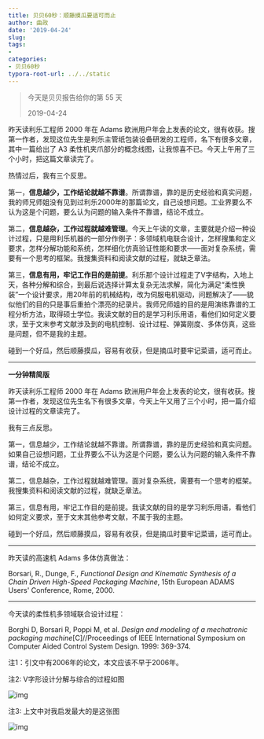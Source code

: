 ```yaml
---
title: 贝贝60秒：顺藤摸瓜要适可而止
author: 曲政
date: '2019-04-24'
slug: 
tags:
- 
categories:
- 贝贝60秒
typora-root-url: ../../static
---
```


>   今天是贝贝报告给你的第 55 天
>
>   2019-04-24

昨天读利乐工程师 2000 年在 Adams 欧洲用户年会上发表的论文，很有收获。搜第一作者，发现这位先生是利乐主管纸包装设备研发的工程师，名下有很多文章，其中一篇给出了 A3 柔性机夹爪部分的概念线图，让我惊喜不已。今天上午用了三个小时，把这篇文章读完了。

热情过后，我有三个反思。

第一，**信息越少，工作结论就越不靠谱**。所谓靠谱，靠的是历史经验和真实问题，我的师兄师姐没有见到过利乐2000年的那篇论文，自己设想问题。工业界要么不认为这是个问题，要么认为问题的输入条件不靠谱，结论不成立。

第二，**信息越杂，工作过程就越难管理**。今天上午读的文章，主要就是介绍一种设计过程，只是用利乐机器的一部分作例子：多领域机电联合设计，怎样搜集和定义要求，怎样分解功能和系统，怎样细化仿真验证性能和要求——面对复杂系统，需要有一个思考的框架。我搜集资料和阅读文献的过程，就缺乏章法。

第三，**信息有用，牢记工作目的是前提**。利乐那个设计过程走了V字结构，入地上天，各种分解和综合，到最后说选择计算太复杂无法求解，简化为满足“柔性换装”一个设计要求，用20年前的机械结构，改为伺服电机驱动，问题解决了——貌似他们的目的只是事后重拍个漂亮的纪录片。我师兄师姐的目的是用演练靠谱的工程分析方法，取得硕士学位。我读文献的目的是学习利乐用语，看他们如何定义要求，至于文末参考文献涉及到的电机控制、设计过程、弹簧刚度、多体仿真，这些是问题，但不是我的主题。

碰到一个好瓜，然后顺藤摸瓜，容易有收获，但是摘瓜时要牢记菜谱，适可而止。

------



**一分钟精简版**

昨天读利乐工程师 2000 年在 Adams 欧洲用户年会上发表的论文，很有收获。搜第一作者，发现这位先生名下有很多文章，今天上午又用了三个小时，把一篇介绍设计过程的文章读完了。

我有三点反思。

第一，信息越少，工作结论就越不靠谱。所谓靠谱，靠的是历史经验和真实问题。如果自己设想问题，工业界要么不认为这是个问题，要么认为问题的输入条件不靠谱，结论不成立。

第二，信息越杂，工作过程就越难管理。面对复杂系统，需要有一个思考的框架。我搜集资料和阅读文献的过程，就缺乏章法。

第三，信息有用，牢记工作目的是前提。我读文献的目的是学习利乐用语，看他们如何定义要求，至于文末其他参考文献，不属于我的主题。

碰到一个好瓜，然后顺藤摸瓜，容易有收获，但是摘瓜时要牢记菜谱，适可而止。

------

昨天读的高速机 Adams 多体仿真做法：

Borsari, R., Dunge, F., *Functional Design and Kinematic Synthesis of a Chain Driven High-Speed Packaging Machine*, 15th European ADAMS Users' Conference, Rome, 2000.

------

今天读的柔性机多领域联合设计过程：

Borghi D, Borsari R, Poppi M, et al. *Design and modeling of a mechatronic packaging machine*[C]//Proceedings of IEEE International Symposium on Computer Aided Control System Design. 1999: 369-374.

注1：引文中有2006年的论文，本文应该不早于2006年。

注2:  V字形设计分解与综合的过程如图

![img](/images/2019-04-24-%E8%B4%9D%E8%B4%9D60%E7%A7%92%EF%BC%9A%E9%A1%BA%E8%97%A4%E6%91%B8%E7%93%9C%E8%A6%81%E9%80%82%E5%8F%AF%E8%80%8C%E6%AD%A2/640-20200416150130345.jpeg)

注3: 上文中对我启发最大的是这张图

![img](/images/2019-04-24-%E8%B4%9D%E8%B4%9D60%E7%A7%92%EF%BC%9A%E9%A1%BA%E8%97%A4%E6%91%B8%E7%93%9C%E8%A6%81%E9%80%82%E5%8F%AF%E8%80%8C%E6%AD%A2/640-20200416150130360.jpeg)